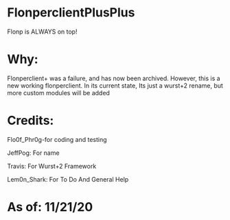 # FlonperclientPlusPlus
Flonp is ALWAYS on top!


# Why:

Flonperclient+ was a failure, and has now been archived. However, this is a new working flonperclient. In its current state, Its just a wurst+2 rename, but more custom modules will be added

# Credits:

Flo0f_Phr0g-for coding and testing

JeffPog: For name

Travis: For Wurst+2 Framework

Lem0n_Shark: For To Do And General Help

# As of: 11/21/20
